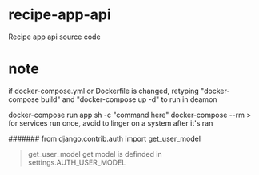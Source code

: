 # recipe-app-api
Recipe app api source code

# note
if docker-compose.yml or Dockerfile is changed,
	retyping "docker-compose build"
	and "docker-compose up -d" to run in deamon

docker-compose run app sh -c "command here"
docker-compose --rm > for services run once, avoid to linger on a system after it's ran

#######
from django.contrib.auth import get_user_model
> get_user_model get model is definded in settings.AUTH_USER_MODEL

